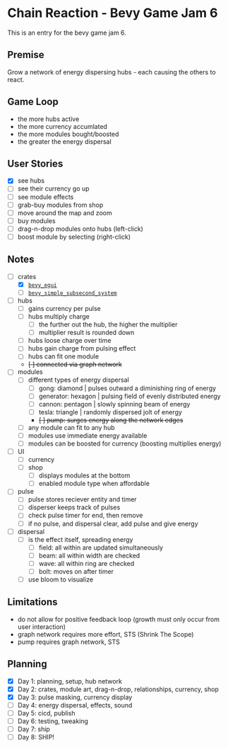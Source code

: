 # Chain Reaction - Bevy Game Jam 6

This is an entry for the bevy game jam 6.

## Premise

Grow a network of energy dispersing hubs - each causing the others to react.

## Game Loop

- the more hubs active
- the more currency accumlated
- the more modules bought/boosted
- the greater the energy dispersal

## User Stories

- [x] see hubs
- [ ] see their currency go up
- [ ] see module effects
- [ ] grab-buy modules from shop
- [ ] move around the map and zoom
- [ ] buy modules
- [ ] drag-n-drop modules onto hubs   (left-click)
- [ ] boost module by selecting       (right-click)

## Notes

- [ ] crates
  - [x] [`bevy_egui`](https://docs.rs/bevy_egui/latest/bevy_egui/)
  - [ ] [`bevy_simple_subsecond_system`](https://github.com/TheBevyFlock/bevy_simple_subsecond_system)
- [ ] hubs
  - [ ] gains currency per pulse
  - [ ] hubs multiply charge
    - [ ] the further out the hub, the higher the multiplier
    - [ ] multiplier result is rounded down
  - [ ] hubs loose charge over time
  - [ ] hubs gain charge from pulsing effect
  - [ ] hubs can fit one module
  - ~~[ ] connected via graph network~~
- [ ] modules
  - [ ] different types of energy dispersal
    - [ ] gong:       diamond   | pulses outward a diminishing ring of energy
    - [ ] generator:  hexagon   | pulsing field of evenly distributed energy
    - [ ] cannon:     pentagon  | slowly spinning beam of energy
    - [ ] tesla:      triangle  | randomly dispersed jolt of energy
    - ~~[ ] pump:      surges energy along the network edges~~
  - [ ] any module can fit to any hub
  - [ ] modules use immediate energy available
  - [ ] modules can be boosted for currency (boosting multiplies energy)
- [ ] UI
  - [ ] currency
  - [ ] shop
    - [ ] displays modules at the bottom
    - [ ] enabled module type when affordable
- [ ] pulse
  - [ ] pulse stores reciever entity and timer
  - [ ] disperser keeps track of pulses
  - [ ] check pulse timer for end, then remove
  - [ ] if no pulse, and dispersal clear, add pulse and give energy
- [ ] dispersal
  - [ ] is the effect itself, spreading energy
    - [ ] field: all within are updated simultaneously
    - [ ] beam: all within width are checked
    - [ ] wave: all within ring are checked
    - [ ] bolt: moves on after timer
  - [ ] use bloom to visualize

## Limitations

- do not allow for positive feedback loop (growth must only occur from user interaction)
- graph network requires more effort, STS (Shrink The Scope)
- pump requires graph network, STS

## Planning

- [x] Day 1: planning, setup, hub network
- [x] Day 2: crates, module art, drag-n-drop, relationships, currency, shop
- [x] Day 3: pulse masking, currency display
- [ ] Day 4: energy dispersal, effects, sound
- [ ] Day 5: cicd, publish
- [ ] Day 6: testing, tweaking
- [ ] Day 7: ship
- [ ] Day 8: SHIP!
